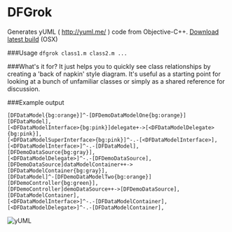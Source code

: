 DFGrok
=========

Generates yUML ( http://yuml.me/ ) code from Objective-C++.  [Download latest build](http://notes.darkfunction.com/files/dfgrok) (OSX)

###Usage 
`dfgrok class1.m class2.m ...`

###What's it for?
It just helps you to quickly see class relationships by creating a 'back of napkin' style diagram.  It's useful as a starting point for looking at a bunch of unfamiliar classes or simply as a shared reference for discussion.

###Example output 

```
[DFDataModel{bg:orange}]^-[DFDemoDataModelOne{bg:orange}]
[DFDataModel],
[<DFDataModelInterface>{bg:pink}]delegate+->[<DFDataModelDelegate>{bg:pink}],
[<DFDataModelSuperInterface>{bg:pink}]^-.-[<DFDataModelInterface>],
[<DFDataModelInterface>]^-.-[DFDataModel],
[DFDemoDataSource{bg:gray}],
[<DFDataModelDelegate>]^-.-[DFDemoDataSource],
[DFDemoDataSource]dataModelContainer++->[DFDataModelContainer{bg:gray}],
[DFDataModel]^-[DFDemoDataModelTwo{bg:orange}]
[DFDemoController{bg:green}],
[DFDemoController]demoDataSource++->[DFDemoDataSource],
[DFDataModelContainer],
[<DFDataModelInterface>]^-.-[DFDataModelContainer],
[<DFDataModelDelegate>]^-.-[DFDataModelContainer],
```

![yUML](http://notes.darkfunction.com/images/yuml.png)

